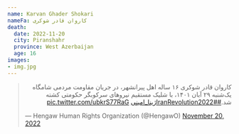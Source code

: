 ```yaml
---
name: Karvan Ghader Shokari
nameFa: کاروان قادر شوکری
death:
  date: 2022-11-20
  city: Piranshahr
  province: West Azerbaijan
  age: 16
images:
- img.jpg
---
```


<blockquote class="twitter-tweet"><p lang="fa" dir="rtl">کاروان قادر شوکری ۱۶ ساله اهل پیرانشهر، در جریان مقاومت مردمی شامگاه یک‌شنبه ۲۹ آبان ۱۴۰۱، با شلیک مستقیم نیروهای سرکوبگر حکومتی کشته شد.<a href="https://twitter.com/hashtag/IranRevolution2022?src=hash&amp;ref_src=twsrc%5Etfw">#IranRevolution2022</a><a href="https://twitter.com/hashtag/%DA%98%DB%8C%D9%86%D8%A7_%D8%A7%D9%85%DB%8C%D9%86%DB%8C?src=hash&amp;ref_src=twsrc%5Etfw">#ژینا_امینی</a> <a href="https://t.co/ubkrS77RaG">pic.twitter.com/ubkrS77RaG</a></p>&mdash; Hengaw Human Rights Organization (@HengawO) <a href="https://twitter.com/HengawO/status/1594394586566524928?ref_src=twsrc%5Etfw">November 20, 2022</a></blockquote> <script async src="https://platform.twitter.com/widgets.js" charset="utf-8"></script>